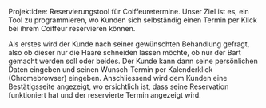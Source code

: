   
﻿Projektidee: Reservierungstool für Coiffeuretermine. Unser Ziel ist es, ein Tool zu programmieren, wo Kunden sich selbständig einen Termin per Klick bei ihrem Coiffeur reservieren können.

Als erstes wird der Kunde nach seiner gewünschten Behandlung gefragt, also ob dieser nur die Haare schneiden lassen möchte, ob nur der Bart gemacht werden soll oder beides. Der Kunde kann dann seine persönlichen Daten eingeben und seinen Wunsch-Termin per Kalenderklick (Chromebrowser) eingeben. Anschliessend wird dem Kunden eine Bestätigsseite angezeigt, wo ersichtlich ist, dass seine Reservation funktioniert hat und der reservierte Termin angezeigt wird.